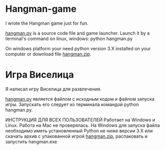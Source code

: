 # Hangman-game


I wrote the Hangman game just for fun.

[hangman.py](https://github.com/alex4444-dev/Hangman-game/blob/main/hangman.py) is a source code file and game launcher. Launch it by a terminal's command on linux, windows:
python hangman.py

On windows platform your need python version 3.X installed on your computer or download file [hangman.zip](https://github.com/alex4444-dev/Hangman-game/blob/main/hangman.zip).

#  Игра Виселица 

Я написал игру Виселица для развлечения. 

[hangman.py](https://github.com/alex4444-dev/Hangman-game/blob/main/hangman.py) является файлом с исходным кодом и файлом запуска игры. Запускать его следует из терминала командой python hangman.py.

ИНСТРУКЦИЯ ДЛЯ ВСЕХ ПОЛЬЗОВАТЕЛЕЙ
Работает на Windows и Linux. Работа на Mac не проверялась.
На Windows для запуска файла необходимо иметь установленный Python не ниже версии 3.X  или скачать архив с упакованной игрой [hangman.zip](https://github.com/alex4444-dev/Hangman-game/blob/main/hangman.zip), распаковать и запустить hangman.exe
